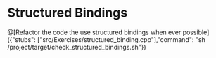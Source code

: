 # Structured Bindings


@[Refactor the code the use structured bindings when ever possible]({"stubs": ["src/Exercises/structured_binding.cpp"],"command": "sh /project/target/check_structured_bindings.sh"})

